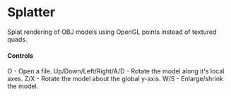 # Splatter
Splat rendering of OBJ models using OpenGL points instead of textured quads.

<h4>Controls</h4>
O - Open a file.
Up/Down/Left/Right/A/D - Rotate the model along it's local axes.
Z/X - Rotate the model about the global y-axis.
W/S - Enlarge/shrink the model.
